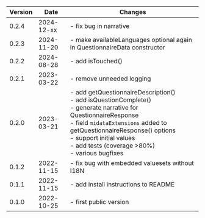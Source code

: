 | Version | Date       | Changes    |
| ------- | ---------- | ---------- |
| 0.2.4   | 2024-12-xx | - fix bug in narrative |
| 0.2.3   | 2024-11-20 | - make availableLanguages optional again in QuestionnaireData constructor |
| 0.2.2   | 2024-08-28 | - add isTouched() |
| 0.2.1   | 2023-03-22 | - remove unneeded logging |
| 0.2.0   | 2023-03-21 | - add getQuestionnaireDescription()<br />- add isQuestionComplete()<br />- generate narrative for QuestionnaireResponse<br />- field `midataExtensions` added to getQuestionnaireResponse() options<br />- support initial values<br />- add tests (coverage >80%)<br />- various bugfixes |
| 0.1.2   | 2022-11-15 | - fix bug with embedded valuesets without I18N |
| 0.1.1   | 2022-11-15 | - add install instructions to README |
| 0.1.0   | 2022-10-25 | - first public version |